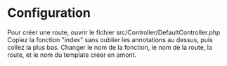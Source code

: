 # Configuration

Pour créer une route, ouvrir le fichier src/Controller/DefaultController.php
Copiez la fonction "index" sans oublier les annotations au dessus, puis collez la plus bas. 
Changer le nom de la fonction, le nom de la route, la route, et le nom du template créer en amont.


